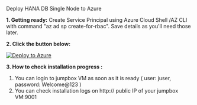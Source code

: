 Deploy HANA DB Single Node to Azure 

**1. Getting ready:** Create Service Principal using Azure Cloud Shell /AZ CLI with command "az ad sp create-for-rbac". Save details as you'll need those later.

**2. Click the button below:**

[![Deploy to Azure](https://aka.ms/deploytoazurebutton)](https://portal.azure.com/#create/Microsoft.Template/uri/https%3A%2F%2Fraw.githubusercontent.com%2Fsanjeevkumar761%2Fone_touch_sap_deployment_on_azure%2Fmaster%2Fhana-db-single-node-infra-and-sw%2Fazuredeploy.json)

**3. How to check installation progress :** 
1. You can login to jumpbox VM as soon as it is ready ( user: juser, password: Welcome@123 )
2. You can check installation logs on http:// public IP of your jumpbox VM:9001

